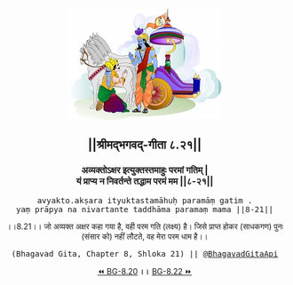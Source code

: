<center><img src="../../asset/BG.png" alt="#API #bhagavadgitaapi #slok #nodejs #js #api #gitaapi #krishna #hinduism #vedic #ISKCON #shreemadbhagavadgita #technology"/>
<h2>||श्रीमद्‍भगवद्‍-गीता ८.२१||</h2>
<h3>अव्यक्तोऽक्षर इत्युक्तस्तमाहुः परमां गतिम् |<br/>यं प्राप्य न निवर्तन्ते तद्धाम परमं मम ||८-२१||</h3>
<pre>avyakto.akṣara ityuktastamāhuḥ paramāṃ gatim .<br/>yaṃ prāpya na nivartante taddhāma paramaṃ mama ||8-21||</pre>
<p>।।8.21।। जो अव्यक्त अक्षर कहा गया है, वही परम गति (लक्ष्य) है। जिसे प्राप्त होकर (साधकगण) पुनः (संसार को) नहीं लौटते, वह मेरा परम धाम है।।</p>
<pre>(Bhagavad Gita, Chapter 8, Shloka 21) || <a href="https://twitter.com/bhagavadgitaapi">@BhagavadGitaApi</a></pre><a href="../../8/20">⏪  BG-8.20</a><b>        ।।        </b><a href="../../8/22">BG-8.22  ⏩</a></center></center>